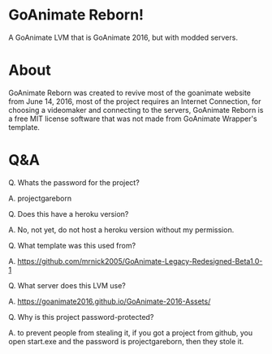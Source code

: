 # GoAnimate Reborn!
A GoAnimate LVM that is GoAnimate 2016, but with modded servers.

# About
GoAnimate Reborn was created to revive most of the goanimate website from June 14, 2016, most of the project requires an Internet Connection, for choosing a videomaker and connecting to the servers, GoAnimate Reborn is a free MIT license software that was not made from GoAnimate Wrapper's template.

# Q&A

Q. Whats the password for the project?

A. projectgareborn

Q. Does this have a heroku version?

A. No, not yet, do not host a heroku version without my permission.


Q. What template was this used from?

A. https://github.com/mrnick2005/GoAnimate-Legacy-Redesigned-Beta1.0-1


Q. What server does this LVM use?

A. https://goanimate2016.github.io/GoAnimate-2016-Assets/

Q. Why is this project password-protected?

A. to prevent people from stealing it, if you got a project from github, you open start.exe and the password is projectgareborn, then they stole it.
